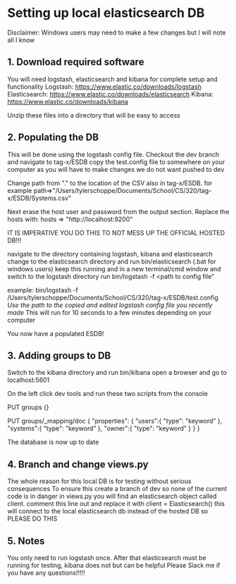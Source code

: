 # Setting up local elasticsearch DB

Disclaimer: Windows users may need to make a few changes but I will note all I know

## 1. Download required software
You will need logstash, elasticsearch and kibana for complete setup and functionality
Logstash: https://www.elastic.co/downloads/logstash
Elasticsearch: https://www.elastic.co/downloads/elasticsearch
Kibana: https://www.elastic.co/downloads/kibana

Unzip these files into a directory that will be easy to access

## 2. Populating the DB
This will be done using the logstash config file. Checkout the dev branch and navigate to tag-x/ESDB
copy the test.config file to somewhere on your computer as you will have to make changes we do not want pushed to dev

Change path from "." to the location of the CSV also in tag-x/ESDB.
  for example path=>"/Users/tylerschoppe/Documents/School/CS/320/tag-x/ESDB/Systems.csv"
  
Next erase the host user and password from the output section.
Replace the hosts with: hosts => "http://localhost:9200"

IT IS IMPERATIVE YOU DO THIS TO NOT MESS UP THE OFFICIAL HOSTED DB!!!

navigate to the directory containing logstash, kibana and elasticsearch
change to the elasticsearch directory and run bin/elasticsearch (.bat for windows users)
keep this running and in a new terminal/cmd window and switch to the logstash directory
run bin/logstash -f <path to config file"

example: bin/logstash -f /Users/tylerschoppe/Documents/School/CS/320/tag-x/ESDB/test.config
*Use the path to the copied and edited logstash config file you recently made*
This will run for 10 seconds to a few minutes depending on your computer

You now have a populated ESDB!

## 3. Adding groups to DB
Switch to the kibana directory and run bin/kibana
open a browser and go to localhost:5601

On the left click dev tools and run these two scripts from the console

PUT groups
{}


PUT groups/_mapping/doc
{
  "properties": {
    "users":{
      "type": "keyword"
    },
    "systems":{
      "type": "keyword"
    },
    "owner":{
      "type": "keyword"
    }
  }
}

The database is now up to date

## 4. Branch and change views.py
The whole reason for this local DB is for testing without serious consequences
To ensure this create a branch of dev so none of the current code is in danger
in views.py you will find an elasticsearch object called client. comment this line out and replace it with client = Elasticsearch()
this will connect to the local elasticsearch db instead of the hosted DB so PLEASE DO THIS

## 5. Notes
You only need to run logstash once. After that elasticsearch must be running for testing, kibana does not but can be helpful
Please Slack me if you have any questions!!!!!
